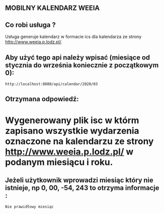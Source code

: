 ## MOBILNY KALENDARZ WEEIA

## Co robi usługa ? 
Usługa generuje kalendarz w formacie ics dla kalendarza ze strony http://www.weeia.p.lodz.pl/.

## Aby użyć tego api należy wpisać (miesiące od stycznia do września koniecznie z początkowym 0):
```
http://localhost:8080/api/calendar/2020/03
```

## Otrzymana odpowiedź:
# Wygenerowany plik isc w którm zapisano wszystkie wydarzenia oznaczone na kalendarzu ze strony http://www.weeia.p.lodz.pl/ w podanym miesiącu i roku.
## Jeżeli użytkownik wprowadzi miesiąc który nie istnieje, np 0, 00, -54, 243 to otrzyma informacje :	
```
Nie prawidłowy miesiąc
```

